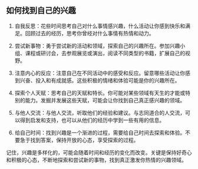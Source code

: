 ## 如何找到自己的兴趣

1. 自我反思：花些时间思考自己对什么事情感兴趣，什么活动让你感到快乐和满足。回顾过去的经历，思考你曾经对什么事情有热情和动力。

2. 尝试新事物：勇于尝试新的活动和领域，探索自己的兴趣所在。参加兴趣小组、课程或研讨会，去参观展览或演出，阅读不同类型的书籍，扩展自己的视野。

3. 注意内心的反应：注意自己在不同活动中的感受和反应。留意哪些活动让你感到兴奋、投入和有成就感。这些积极的情绪和体验可能是你的兴趣所在。

4. 探索个人天赋：思考自己的天赋和特长。你可能对某些领域有天生的才能或特别的能力。发掘并发展这些天赋，可能会让你找到自己真正感兴趣的领域。

5. 与他人交流：与他人交流，听取他们的经验和建议。与志同道合的人交流，可以得到启发和支持，也可以从他们的经历中学到一些有用的信息。

6. 给自己时间：找到兴趣是一个渐进的过程，需要给自己时间去探索和体验。不要急于找到答案，保持开放的心态，享受探索的过程。

记住，兴趣是多样化的，可能会随着时间和经历的变化而改变。关键是保持好奇心和积极的心态，不断地探索和尝试新的事物，找到真正激发你热情的兴趣领域。
